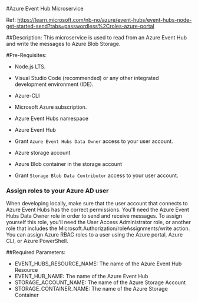 #Azure Event Hub Microservice

Ref: https://learn.microsoft.com/nb-no/azure/event-hubs/event-hubs-node-get-started-send?tabs=passwordless%2Croles-azure-portal

##Description:
This microservice is used to read from an Azure Event Hub and write the messages to Azure Blob Storage.

#Pre-Requisites:

- Node.js LTS.
- Visual Studio Code (recommended) or any other integrated development environment (IDE).

- Azure-CLI
- Microsoft Azure subscription.
- Azure Event Hubs namespace
- Azure Event Hub
- Grant `Azure Event Hubs Data Owner` access to your user account.
- Azure storage account
- Azure Blob container in the storage account
- Grant `Storage Blob Data Contributor` access to your user account.

### Assign roles to your Azure AD user

When developing locally, make sure that the user account that connects to Azure Event Hubs has the correct permissions. You'll need the Azure Event Hubs Data Owner role in order to send and receive messages. To assign yourself this role, you'll need the User Access Administrator role, or another role that includes the Microsoft.Authorization/roleAssignments/write action. You can assign Azure RBAC roles to a user using the Azure portal, Azure CLI, or Azure PowerShell.

##Required Parameters:

- EVENT_HUBS_RESOURCE_NAME: The name of the Azure Event Hub Resource
- EVENT_HUB_NAME: The name of the Azure Event Hub
- STORAGE_ACCOUNT_NAME: The name of the Azure Storage Account
- STORAGE_CONTAINER_NAME: The name of the Azure Storage Container
